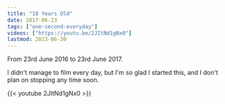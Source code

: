 ```yaml
---
title: "18 Years Old"
date: 2017-06-23
tags: ["one-second-everyday"]
videos: ["https://youtu.be/2JItNd1gNx0"]
lastmod: 2023-06-30
---
```


From 23rd June 2016 to 23rd June 2017.

I didn't manage to film every day, but I'm so glad I started this, and I don't plan on stopping any time soon.

{{< youtube 2JItNd1gNx0 >}}
